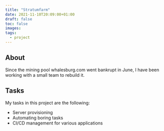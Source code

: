 ```yaml
---
title: "Stratumfarm"
date: 2021-11-10T20:09:00+01:00
draft: false
toc: false
images:
tags:
  - project
---
```


## About
Since the mining pool whalesburg.com went bankrupt in June, I have been working with a small team to rebuild it.
## Tasks
My tasks in this project are the following:
- Server provisioning 
- Automating boring tasks
- CI/CD management for various applications